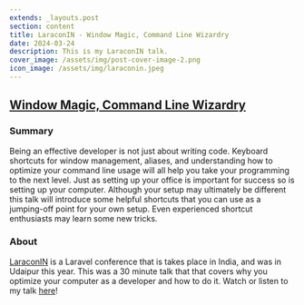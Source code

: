 ```yaml
---
extends: _layouts.post
section: content
title: LaraconIN - Window Magic, Command Line Wizardry
date: 2024-03-24
description: This is my LaraconIN talk.
cover_image: /assets/img/post-cover-image-2.png
icon_image: /assets/img/laraconin.jpeg
---
```


<h2><a href="https://www.youtube.com/watch?v=Bqm2tGQQFo4&t=3s&ab_channel=LaraconEU">Window Magic, Command Line Wizardry</a></h2>

<h3>Summary</h3>
Being an effective developer is not just about writing code. Keyboard shortcuts for window management, aliases, and understanding how to optimize your command line usage will all help you take your programming to the next level. Just as setting up your office is important for success so is setting up your computer. Although your setup may ultimately be different this talk will introduce some helpful shortcuts that you can use as a jumping-off point for your own setup. Even experienced shortcut enthusiasts may learn some new tricks.

<h3>About</h3>
<a href="https://laracon.in/">LaraconIN</a> is a Laravel conference that is takes place in India, and was in Udaipur this year. This was a 30 minute talk that that covers why you optimize your computer as a developer and how to do it. Watch or listen to my talk <a href="https://www.youtube.com/watch?v=Bqm2tGQQFo4&t=3s&ab_channel=LaraconEU">here</a>!